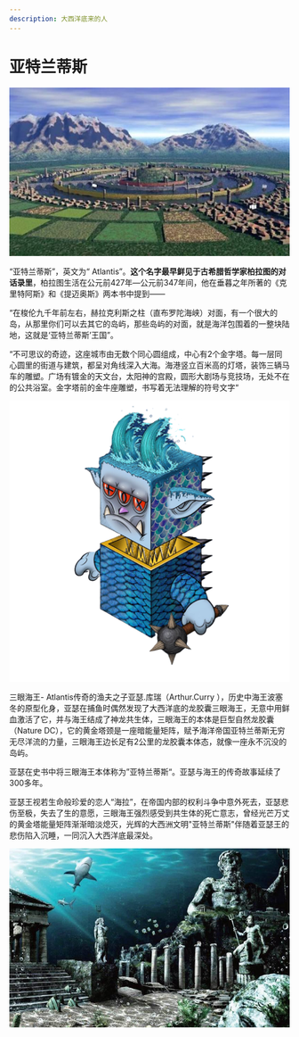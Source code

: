 ```yaml
---
description: 大西洋底来的人
---
```


# 亚特兰蒂斯

![](../.gitbook/assets/3.jpeg)

“亚特兰蒂斯”，英文为“ Atlantis”。**这个名字最早鲜见于古希腊哲学家柏拉图的对话录里**，柏拉图生活在公元前427年—公元前347年间，他在垂暮之年所著的《克里特阿斯》和《提迈奥斯》两本书中提到——

“在梭伦九千年前左右，赫拉克利斯之柱（直布罗陀海峡）对面，有一个很大的岛，从那里你们可以去其它的岛屿，那些岛屿的对面，就是海洋包围着的一整块陆地，这就是‘亚特兰蒂斯’王国”。

“不可思议的奇迹，这座城市由无数个同心圆组成，中心有2个金字塔。每一层同心圆里的街道与建筑，都呈对角线深入大海。海港竖立百米高的灯塔，装饰三辆马车的雕塑。广场有镀金的天文台，太阳神的宫殿，圆形大剧场与竞技场，无处不在的公共浴室。金字塔前的金牛座雕塑，书写着无法理解的符号文字“

![three-eyed sea king  三眼海王](../.gitbook/assets/129.png)

三眼海王- Atlantis传奇的渔夫之子亚瑟.库瑞（Arthur.Curry ），历史中海王波塞冬的原型化身，亚瑟在捕鱼时偶然发现了大西洋底的龙胶囊三眼海王，无意中用鲜血激活了它，并与海王结成了神龙共生体，三眼海王的本体是巨型自然龙胶囊（Nature DC），它的黄金塔颈是一座暗能量矩阵，赋予海洋帝国亚特兰蒂斯无穷无尽洋流的力量，三眼海王边长足有2公里的龙胶囊本体态，就像一座永不沉没的岛屿。

亚瑟在史书中将三眼海王本体称为”亚特兰蒂斯“。亚瑟与海王的传奇故事延续了300多年。

亚瑟王视若生命般珍爱的恋人“海拉”，在帝国内部的权利斗争中意外死去，亚瑟悲伤至极，失去了生的意愿，三眼海王强烈感受到共生体的死亡意志，曾经光芒万丈的黄金塔能量矩阵渐渐暗淡熄灭，光辉的大西洲文明"亚特兰蒂斯"伴随着亚瑟王的悲伤陷入沉睡，一同沉入大西洋底最深处。

![](<../.gitbook/assets/2 (1).jpeg>)

